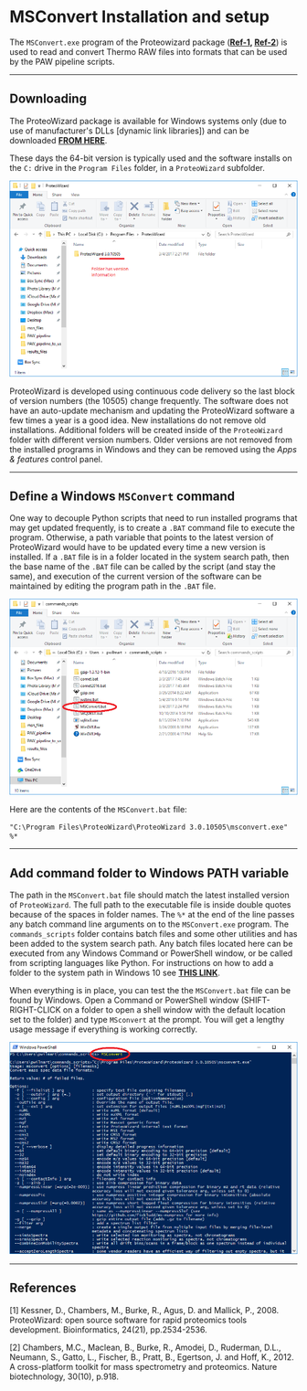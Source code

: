 # MSConvert Installation and setup

The `MSConvert.exe` program of the Proteowizard package (**[Ref-1](#ref1), [Ref-2](#ref2)**) is used to read and convert Thermo RAW files into formats that can be used by the PAW pipeline scripts.

---

## Downloading

The ProteoWizard package is available for Windows systems only (due to use of manufacturer's DLLs [dynamic link libraries]) and can be downloaded [**FROM HERE**](http://proteowizard.sourceforge.net/downloads.shtml).

These days the 64-bit version is typically used and the software installs on the `C:` drive in the `Program Files` folder, in a `ProteoWizard` subfolder.

![ProteoWizard](../images/MSConvert/01_folder.png)

ProteoWizard is developed using continuous code delivery so the last block of version numbers (the 10505) change frequently. The software does not have an auto-update mechanism and updating the ProteoWizard software a few times a year is a good idea. New installations do not remove old installations. Additional folders will be created inside of the `ProteoWizard` folder with different version numbers. Older versions are not removed from the installed programs in Windows and they can be removed using the *Apps & features* control panel.

---

## Define a Windows `MSConvert` command
One way to decouple Python scripts that need to run installed programs that may get updated frequently, is to create a `.BAT` command file to execute the program. Otherwise, a path variable that points to the latest version of ProteoWizard would have to be updated every time a new version is installed. If a `.BAT` file is in a folder located in the system search path, then the base name of the `.BAT` file can be called by the script (and stay the same), and execution of the current version of the software can be maintained by editing the program path in the `.BAT` file.

![MSConvert_batch](../images/MSConvert/02_batch.png)

Here are the contents of the `MSConvert.bat` file:
```
"C:\Program Files\ProteoWizard\ProteoWizard 3.0.10505\msconvert.exe" %*
```

---

## Add command folder to Windows PATH variable

The path in the `MSConvert.bat` file should match the latest installed version of `ProteoWizard`. The full path to the executable file is inside double quotes because of the spaces in folder names. The `%*` at the end of the line passes any batch command line arguments on to the `MSConvert.exe` program. The `commands_scripts` folder contains batch files and some other utilities and has been added to the system search path. Any batch files located here can be executed from any Windows Command or PowerShell window, or be called from scripting languages like Python. For instructions on how to add a folder to the system path in Windows 10 see [**THIS LINK**](https://stackoverflow.com/questions/44272416/how-to-add-a-folder-to-path-environment-variable-in-windows-10-with-screensho).

When everything is in place, you can test the the `MSConvert.bat` file can be found by Windows. Open a  Command or PowerShell window (SHIFT-RIGHT-CLICK on a folder to open a shell window with the default location set to the folder) and type `MSconvert` at the prompt. You will get a lengthy usage message if everything is working correctly.

![MSConvert_command](../images/MSConvert/03_command.png)

---

## References

<a id=ref1></a>
[1] Kessner, D., Chambers, M., Burke, R., Agus, D. and Mallick, P., 2008. ProteoWizard: open source software for rapid proteomics tools development. Bioinformatics, 24(21), pp.2534-2536.

<a id=ref2></a>
[2] Chambers, M.C., Maclean, B., Burke, R., Amodei, D., Ruderman, D.L., Neumann, S., Gatto, L., Fischer, B., Pratt, B., Egertson, J. and Hoff, K., 2012. A cross-platform toolkit for mass spectrometry and proteomics. Nature biotechnology, 30(10), p.918.
